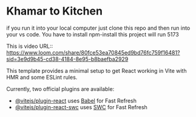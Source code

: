 # Khamar to Kitchen
if you run it into your local computer just clone this repo and then run into your vs code.
You have to install npm-install
this project will run 5173

This is video URL:: https://www.loom.com/share/80fce53ea70845ed9bd76fc759f16481?sid=3e9d9b45-cd38-4184-8e95-b8baefba2929

This template provides a minimal setup to get React working in Vite with HMR and some ESLint rules.

Currently, two official plugins are available:

- [@vitejs/plugin-react](https://github.com/vitejs/vite-plugin-react/blob/main/packages/plugin-react/README.md) uses [Babel](https://babeljs.io/) for Fast Refresh
- [@vitejs/plugin-react-swc](https://github.com/vitejs/vite-plugin-react-swc) uses [SWC](https://swc.rs/) for Fast Refresh
